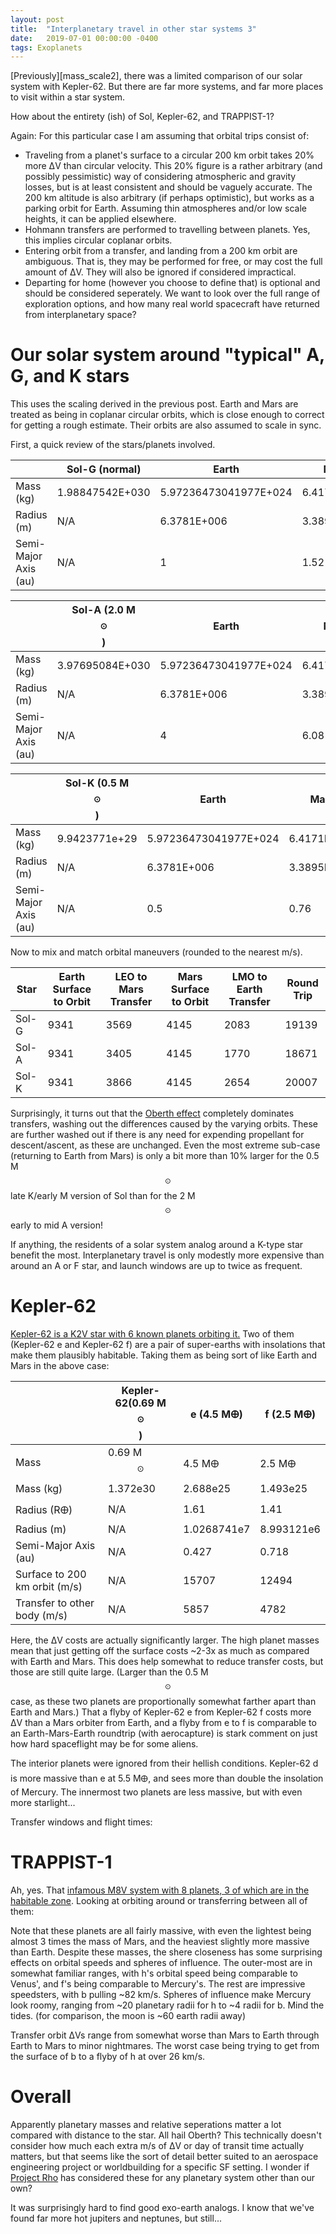 ```yaml
---
layout: post
title:  "Interplanetary travel in other star systems 3"
date:   2019-07-01 00:00:00 -0400
tags: Exoplanets
---
```

<script type="text/javascript" async
  src="https://cdnjs.cloudflare.com/ajax/libs/mathjax/2.7.4/MathJax.js?config=TeX-MML-AM_CHTML">
</script>

[Previously][mass_scale2], there was a limited comparison of our solar system with Kepler-62. But there are far more systems, and far more places to visit within a star system.

How about the entirety (ish) of Sol, Kepler-62, and TRAPPIST-1?

Again: 
For this particular case I am assuming that orbital trips consist of:
* Traveling from a planet's surface to a circular 200 km orbit takes 20% more ΔV than circular velocity. This 20% figure is a rather arbitrary (and possibly pessimistic) way of considering atmospheric and gravity losses, but is at least consistent and should be vaguely accurate. The 200 km altitude is also arbitrary (if perhaps optimistic), but works as a parking orbit for Earth. Assuming thin atmospheres and/or low scale heights, it can be applied elsewhere.
* Hohmann transfers are performed to travelling between planets. Yes, this implies circular coplanar orbits.
* Entering orbit from a transfer, and landing from a 200 km orbit are ambiguous. That is, they may be performed for free, or may cost the full amount of ΔV. They will also be ignored if considered impractical.
* Departing for home (however you choose to define that) is optional and should be considered seperately. We want to look over the full range of exploration options, and how many real world spacecraft have returned from interplanetary space?

# Our solar system around "typical" A, G, and K stars #
This uses the scaling derived in the previous post. Earth and Mars are treated as being in coplanar circular orbits, which is close enough to correct for getting a rough estimate. Their orbits are also assumed to scale in sync.

First, a quick review of the stars/planets involved.

|                     |Sol-G (normal) |Earth                |Mars       |
|---------------------|---------------|---------------------|-----------|
|Mass (kg)            |1.98847542E+030|5.97236473041977E+024|6.4171E+023|
|Radius (m)           |N/A            |6.3781E+006          |3.3895E+006|
|Semi-Major Axis (au) |N/A            |1                    |1.52       |

|            |Sol-A (2.0 M$$_\odot$$) |Earth                |Mars       |
|---------------------|---------------|---------------------|-----------|
|Mass (kg)            |3.97695084E+030|5.97236473041977E+024|6.4171E+023|
|Radius (m)           |N/A            |6.3781E+006          |3.3895E+006|
|Semi-Major Axis (au) |N/A            |4                    |6.08       |

|          |Sol-K (0.5 M$$_\odot$$) |Earth                |Mars       |
|---------------------|-------------|---------------------|-----------|
|Mass (kg)            |9.9423771e+29|5.97236473041977E+024|6.4171E+023|
|Radius (m)           |N/A          |6.3781E+006          |3.3895E+006|
|Semi-Major Axis (au) |N/A          |0.5                  |0.76       |


Now to mix and match orbital maneuvers (rounded to the nearest m/s).

|Star|Earth Surface to Orbit|LEO to Mars Transfer|Mars Surface to Orbit|LMO to Earth Transfer|Round Trip
|----|-------|------|------|------|-------|
Sol-G | 9341 | 3569 | 4145 | 2083 | 19139 |
Sol-A | 9341 | 3405 | 4145 | 1770 | 18671 |
Sol-K | 9341 | 3866 | 4145 | 2654 | 20007 |

Surprisingly, it turns out that the [Oberth effect][Oberth wiki] completely dominates transfers, washing out the differences caused by the varying orbits. These are further washed out if there is any need for expending propellant for descent/ascent, as these are unchanged. Even the most extreme sub-case (returning to Earth from Mars) is only a bit more than 10% larger for the 0.5 M$$_{\odot}$$ late K/early M version of Sol than for the 2 M$$_{\odot}$$ early to mid A version!

If anything, the residents of a solar system analog around a K-type star benefit the most. Interplanetary travel is only modestly more expensive than around an A or F star, and launch windows are up to twice as frequent.

# Kepler-62
[Kepler-62 is a K2V star with 6 known planets orbiting it.][Kepler-62 wiki] Two of them (Kepler-62 e and Kepler-62 f) are a pair of super-earths with insolations that make them plausibly habitable. Taking them as being sort of like Earth and Mars in the above case:

|                 |Kepler-62(0.69 M$$_\odot$$) |e (4.5 M🜨) |f (2.5 M🜨) | 
|---------------------|--------------|---------------------|-----------|
|Mass             | 0.69 M$$_\odot$$ | 4.5 M🜨              | 2.5 M🜨    |
|Mass (kg)            | 1.372e30     | 2.688e25            | 1.493e25  |
|Radius (R🜨)          | N/A          | 1.61                | 1.41      |
|Radius (m)           | N/A          | 1.0268741e7         | 8.993121e6|
|Semi-Major Axis (au) | N/A          | 0.427               | 0.718     |
|Surface to 200 km orbit (m/s)| N/A        | 15707         | 12494     |
|Transfer to other body (m/s)| N/A         | 5857          | 4782      |

Here, the ΔV costs are actually significantly larger. The high planet masses mean that just getting off the surface costs ~2-3x as much as compared with Earth and Mars. This does help somewhat to reduce transfer costs, but those are still quite large. (Larger than the 0.5 M$$_{\odot}$$ case, as these two planets are proportionally somewhat farther apart than Earth and Mars.)
That a flyby of Kepler-62 e from Kepler-62 f costs more ΔV than a Mars orbiter from Earth, and a flyby from e to f is comparable to an Earth-Mars-Earth roundtrip (with aerocapture) is stark comment on just how hard spaceflight may be for some aliens.

The interior planets were ignored from their hellish conditions. Kepler-62 d is more massive than e at 5.5 M🜨, and sees more than double the insolation of Mercury. The innermost two planets are less massive, but with even more starlight...

Transfer windows and flight times:

# TRAPPIST-1
Ah, yes. That [infamous M8V system with 8 planets, 3 of which are in the habitable zone][trappist-1]. Looking at orbiting around or transferring between all of them:

Note that these planets are all fairly massive, with even the lightest being almost 3 times the mass of Mars, and the heaviest slightly more massive than Earth. Despite these masses, the shere closeness has some surprising effects on orbital speeds and spheres of influence. The outer-most are in somewhat familiar ranges, with h's orbital speed being comparable to Venus', and f's being comparable to Mercury's. The rest are impressive speedsters, with b pulling ~82 km/s.
Spheres of influence make Mercury look roomy, ranging from ~20 planetary radii for h to ~4 radii for b. Mind the tides. (for comparison, the moon is ~60 earth radii away)

Transfer orbit ΔVs range from somewhat worse than Mars to Earth through Earth to Mars to minor nightmares. The worst case being trying to get from the surface of b to a flyby of h at over 26 km/s.

# Overall
Apparently planetary masses and relative seperations matter a lot compared with distance to the star. All hail Oberth? This technically doesn't consider how much each extra m/s of ΔV or day of transit time actually matters, but that seems like the sort of detail better suited to an aerospace engineering project or worldbuilding for a specific SF setting. I wonder if [Project Rho][nyrath] has considered these for any planetary system other than our own?

It was surprisingly hard to find good exo-earth analogs. I know that we've found far more hot jupiters and neptunes, but still...

[Patched conics wiki]: https://en.wikipedia.org/wiki/Patched_conic_approximation
[braeunig]: http://www.braeunig.us/space/orbmech.htm
[Hohmann wiki]: https://en.wikipedia.org/wiki/Hohmann_transfer_orbit
[bi-elliptic wiki]: https://en.wikipedia.org/wiki/Bi-elliptic_transfer
[Oberth wiki]: https://en.wikipedia.org/wiki/Oberth_effect
[SOI wiki]: https://en.wikipedia.org/wiki/Sphere_of_influence_(astrodynamics)
[Amazon]: https://www.amazon.com/Fundamentals-Astrodynamics-Dover-Aeronautical-Engineering/dp/0486600610/
[KSP]: http://www.kerbalspaceprogram.com
[nyrath]: https://www.project-rho.com
[kepler-62 wiki]: https://en.wikipedia.org/wiki/Kepler-62
[trappist-1]: http://trappist.one
